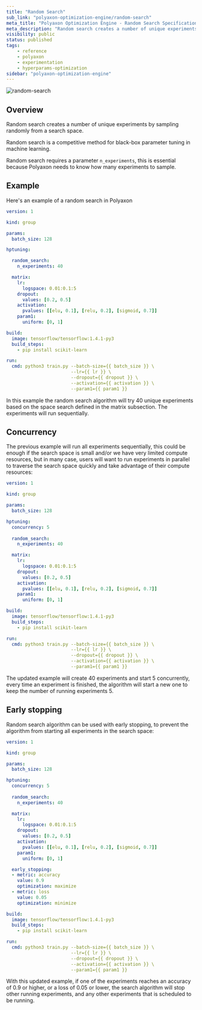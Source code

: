 ```yaml
---
title: "Random Search"
sub_link: "polyaxon-optimization-engine/random-search"
meta_title: "Polyaxon Optimization Engine - Random Search Specification - Polyaxon References"
meta_description: "Random search creates a number of unique experiments by sampling randomly from a search space. Random search is a competitive method for black-box parameter tuning in machine learning."
visibility: public
status: published
tags:
    - reference
    - polyaxon
    - experimentation
    - hyperparams-optimization
sidebar: "polyaxon-optimization-engine"
---
```


![random-search](../../../content/images/references/optimization-engine/random-search.png)

## Overview

Random search creates a number of unique experiments by sampling randomly from a search space. 

Random search is a competitive method for black-box parameter tuning in machine learning.

Random search requires a parameter `n_experiments`, this is essential because Polyaxon needs to know how many experiments to sample.

## Example

Here's an example of a random search in Polyaxon

```yaml
version: 1

kind: group

params:
  batch_size: 128

hptuning:

  random_search:
    n_experiments: 40

  matrix:
    lr:
      logspace: 0.01:0.1:5
    dropout:
      values: [0.2, 0.5]
    activation:
      pvalues: [[elu, 0.1], [relu, 0.2], [sigmoid, 0.7]]
    param1:
      uniform: [0, 1]

build:
  image: tensorflow/tensorflow:1.4.1-py3
  build_steps:
    - pip install scikit-learn

run:
  cmd: python3 train.py --batch-size={{ batch_size }} \
                        --lr={{ lr }} \
                        --dropout={{ dropout }} \
                        --activation={{ activation }} \
                        --param1={{ param1 }}
```

In this example the random search algorithm will try 40 unique experiments based on the space search defined in the matrix subsection. The experiments will run sequentially.


## Concurrency

The previous example will run all experiments sequentially, this could be enough if the search space is small and/or we have very limited compute resources, 
but in many case, users will want to run experiments in parallel to traverse the search space quickly and take advantage of their compute resources:


```yaml
version: 1

kind: group

params:
  batch_size: 128

hptuning:
  concurrency: 5
  
  random_search:
    n_experiments: 40

  matrix:
    lr:
      logspace: 0.01:0.1:5
    dropout:
      values: [0.2, 0.5]
    activation:
      pvalues: [[elu, 0.1], [relu, 0.2], [sigmoid, 0.7]]
    param1:
      uniform: [0, 1]

build:
  image: tensorflow/tensorflow:1.4.1-py3
  build_steps:
    - pip install scikit-learn

run:
  cmd: python3 train.py --batch-size={{ batch_size }} \
                        --lr={{ lr }} \
                        --dropout={{ dropout }} \
                        --activation={{ activation }} \
                        --param1={{ param1 }}
```

The updated example will create 40 experiments and start 5 concurrently, every time an experiment is finished, the algorithm will start a new one to keep the number of running experiments 5.


## Early stopping

Random search algorithm can be used with early stopping, to prevent the algorithm from starting all experiments in the search space:

```yaml
version: 1

kind: group

params:
  batch_size: 128

hptuning:
  concurrency: 5
  
  random_search:
    n_experiments: 40

  matrix:
    lr:
      logspace: 0.01:0.1:5
    dropout:
      values: [0.2, 0.5]
    activation:
      pvalues: [[elu, 0.1], [relu, 0.2], [sigmoid, 0.7]]
    param1:
      uniform: [0, 1]

  early_stopping:
  - metric: accuracy
    value: 0.9
    optimization: maximize
  - metric: loss
    value: 0.05
    optimization: minimize

build:
  image: tensorflow/tensorflow:1.4.1-py3
  build_steps:
    - pip install scikit-learn

run:
  cmd: python3 train.py --batch-size={{ batch_size }} \
                        --lr={{ lr }} \
                        --dropout={{ dropout }} \
                        --activation={{ activation }} \
                        --param1={{ param1 }}
```

With this updated example, if one of the experiments reaches an accuracy of 0.9 or higher, or a loss of 0.05 or lower, the search algorithm will stop other running experiments, 
and any other experiments that is scheduled to be running.
